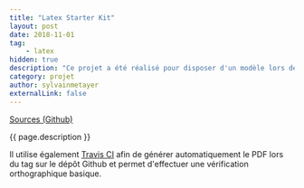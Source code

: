 ```yaml
---
title: "Latex Starter Kit"
layout: post
date: 2018-11-01
tag: 
    - latex
hidden: true
description: "Ce projet a été réalisé pour disposer d'un modèle lors de la réalisation d'écrits avec LateX."
category: projet
author: sylvainmetayer
externalLink: false
---
```


[Sources (Github)](https://github.com/sylvainmetayer/LaTeX-starterkit)

{{ page.description }}

Il utilise également [Travis CI](https://travis-ci.org/) afin de générer automatiquement le PDF lors du tag sur le dépôt Github et permet d'effectuer une vérification orthographique basique.
